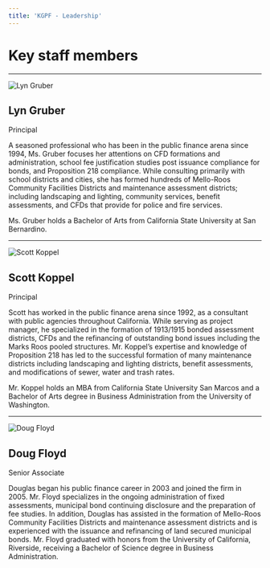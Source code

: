 ```yaml
---
title: 'KGPF - Leadership'
---
```


Key staff members
=================

---

<div class="mb-4 flex justify-center md:float-left">
  <div class="rounded shadow md:mr-8">
    <img src="/img/lyn.jpg" alt="Lyn Gruber" class="border rounded h-[6cm] opacity-85">
  </div>
</div>

<div class="flex gap-4 items-baseline">
  <h2 class="!m-0 text-kgpf-blue">Lyn Gruber</h2>
  <p-el class="text-kgpf-yellow text-lg">Principal<p-el>
</div>

A seasoned professional who has been in the public finance arena since 1994, Ms. Gruber focuses her
attentions on CFD formations and administration, school fee justification studies post issuance
compliance for bonds, and Proposition 218 compliance. While consulting primarily with school
districts and cities, she has formed hundreds of Mello-Roos Community Facilities Districts and
maintenance assessment districts; including landscaping and lighting, community services, benefit
assessments, and CFDs that provide for police and fire services.

Ms. Gruber holds a Bachelor of Arts from California State University at San Bernardino.

---

<div class="mb-4 flex justify-center md:float-left">
  <div class="rounded shadow md:mr-8">
    <img src="/img/scott.jpg" alt="Scott Koppel" class="border rounded h-[6cm] opacity-85">
  </div>
</div>

<div class="flex gap-4 items-baseline">
  <h2 class="!m-0 text-kgpf-blue">Scott Koppel</h2>
  <p-el class="text-kgpf-yellow text-lg">Principal<p-el>
</div>

Scott has worked in the public finance arena since 1992, as a consultant with public agencies
throughout California. While serving as project manager, he specialized in the formation of
1913/1915 bonded assessment districts, CFDs and the refinancing of outstanding bond issues including
the Marks Roos pooled structures. Mr. Koppel’s expertise and knowledge of Proposition 218 has led to
the successful formation of many maintenance districts including landscaping and lighting districts,
benefit assessments, and modifications of sewer, water and trash rates.

Mr. Koppel holds an MBA from California State University San Marcos and a Bachelor of Arts degree in
Business Administration from the University of Washington.

---

<div class="mb-4 flex justify-center md:float-left">
  <div class="rounded shadow md:mr-8">
    <img src="/img/doug.jpg" alt="Doug Floyd" class="border rounded h-[6cm] opacity-80">
  </div>
</div>

<div class="flex gap-2 items-baseline">
  <h2 class="!m-0 text-kgpf-blue">Doug Floyd</h2>
  <p-el class="text-kgpf-yellow text-lg">Senior Associate<p-el>
</div>

Douglas began his public finance career in 2003 and joined the firm in 2005. Mr. Floyd specializes
in the ongoing administration of fixed assessments, municipal bond continuing disclosure and the
preparation of fee studies. In addition, Douglas has assisted in the formation of Mello-Roos
Community Facilities Districts and maintenance assessment districts and is experienced with the
issuance and refinancing of land secured municipal bonds. Mr. Floyd graduated with honors from the
University of California, Riverside, receiving a Bachelor of Science degree in Business
Administration.
